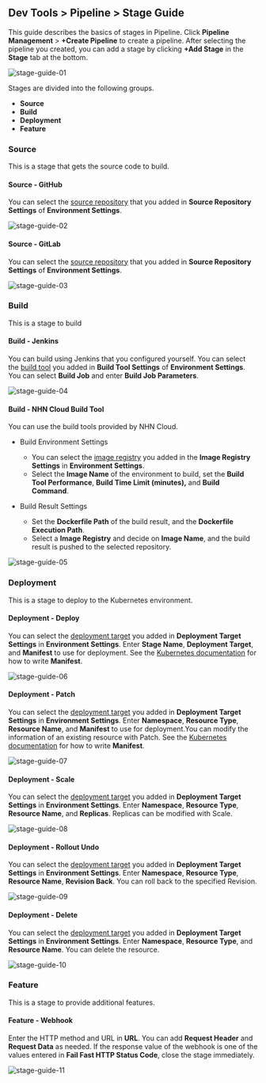 ## Dev Tools > Pipeline > Stage Guide

This guide describes the basics of stages in Pipeline. 
Click **Pipeline Management** > **+Create Pipeline** to create a pipeline. After selecting the pipeline you created, you can add a stage by clicking **+Add Stage** in the **Stage** tab at the bottom.

![stage-guide-01](http://static.toastoven.net/prod_pipeline/2022-08-23/stage-guide-01.png)

Stages are divided into the following groups.
- **Source**
- **Build**
- **Deployment**
- **Feature**

### Source
This is a stage that gets the source code to build.

#### Source - GitHub
You can select the [source repository](https://docs.toast.com/en/Dev%20Tools/Pipeline/en/console-guide/#_1) that you added in **Source Repository Settings** of **Environment Settings**.

![stage-guide-02](http://static.toastoven.net/prod_pipeline/2022-08-23/stage-guide-02.png)

#### Source - GitLab
You can select the [source repository](https://docs.toast.com/en/Dev%20Tools/Pipeline/en/console-guide/#_1) that you added in **Source Repository Settings** of **Environment Settings**.

![stage-guide-03](http://static.toastoven.net/prod_pipeline/2022-08-23/stage-guide-03.png)

### Build
This is a stage to build

#### Build - Jenkins
You can build using Jenkins that you configured yourself. You can select the [build tool](https://docs.toast.com/en/Dev%20Tools/Pipeline/en/console-guide/#_1) you added in **Build Tool Settings** of **Environment Settings**. You can select **Build Job** and enter **Build Job Parameters**.

![stage-guide-04](http://static.toastoven.net/prod_pipeline/2022-08-23/stage-guide-04.png)

#### Build - NHN Cloud Build Tool
You can use the build tools provided by NHN Cloud.
- Build Environment Settings
  - You can select the [image registry](https://docs.toast.com/en/Dev%20Tools/Pipeline/en/console-guide/#_1) you added in the **Image Registry Settings** in **Environment Settings**.
  - Select the **Image Name** of the environment to build, set the **Build Tool Performance**, **Build Time Limit (minutes),** and **Build Command**.
  
- Build Result Settings
  - Set the **Dockerfile Path** of the build result, and the **Dockerfile Execution Path**.
  - Select a **Image Registry** and decide on **Image Name**, and the build result is pushed to the selected repository.

![stage-guide-05](http://static.toastoven.net/prod_pipeline/2022-08-23/stage-guide-05.png)

### Deployment
This is a stage to deploy to the Kubernetes environment.

#### Deployment - Deploy
You can select the [deployment target](https://docs.toast.com/en/Dev%20Tools/Pipeline/en/console-guide/#_1) you added in **Deployment Target Settings** in **Environment Settings**. 
Enter **Stage Name**, **Deployment Target**, and **Manifest** to use for deployment. 
See the [Kubernetes documentation](https://kubernetes.io/docs/concepts/workloads/controllers/deployment ) for how to write **Manifest**.

![stage-guide-06](http://static.toastoven.net/prod_pipeline/2022-08-23/stage-guide-06.png)

#### Deployment - Patch
You can select the [deployment target](https://docs.toast.com/en/Dev%20Tools/Pipeline/en/console-guide/#_1) you added in **Deployment Target Settings** in **Environment Settings**.
Enter **Namespace**, **Resource Type**, **Resource Name**, and **Manifest** to use for deployment.You can modify the information of an existing resource with Patch. 
See the [Kubernetes documentation](https://kubernetes.io/docs/reference/kubectl/cheatsheet/#patching-resources) for how to write **Manifest**.

![stage-guide-07](http://static.toastoven.net/prod_pipeline/2022-08-23/stage-guide-07.png)

#### Deployment - Scale
You can select the [deployment target](https://docs.toast.com/en/Dev%20Tools/Pipeline/en/console-guide/#_1) you added in **Deployment Target Settings** in **Environment Settings**. 
Enter **Namespace**, **Resource Type**, **Resource Name**, and **Replicas**. Replicas can be modified with Scale.

![stage-guide-08](http://static.toastoven.net/prod_pipeline/2022-08-23/stage-guide-08.png)

#### Deployment - Rollout Undo
You can select the [deployment target](https://docs.toast.com/en/Dev%20Tools/Pipeline/en/console-guide/#_1) you added in **Deployment Target Settings** in **Environment Settings**. 
Enter **Namespace**, **Resource Type**, **Resource Name**, **Revision Back**. You can roll back to the specified Revision.

![stage-guide-09](http://static.toastoven.net/prod_pipeline/2022-08-23/stage-guide-09.png)

#### Deployment - Delete
You can select the [deployment target](https://docs.toast.com/en/Dev%20Tools/Pipeline/en/console-guide/#_1) you added in **Deployment Target Settings** in **Environment Settings**. 
Enter **Namespace**, **Resource Type**, and **Resource Name**. You can delete the resource.

![stage-guide-10](http://static.toastoven.net/prod_pipeline/2022-08-23/stage-guide-10.png)

### Feature
This is a stage to provide additional features.

#### Feature - Webhook
Enter the HTTP method and URL in **URL**. You can add **Request Header** and **Request Data** as needed. 
If the response value of the webhook is one of the values entered in **Fail Fast HTTP Status Code**, close the stage immediately.

![stage-guide-11](http://static.toastoven.net/prod_pipeline/2022-08-23/stage-guide-11.png)